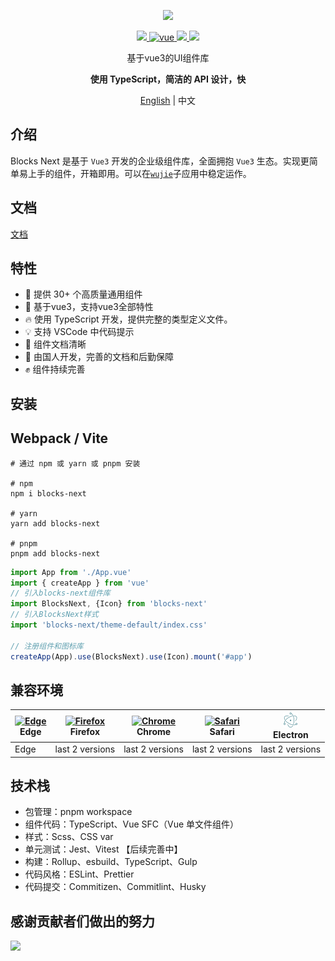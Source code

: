 <p align="center">
  <img width="200" src="https://dylan66ty.github.io/blocks-next/blocks-next-logo.svg">
</p>
<p align="center">
  <a href="https://github.com/dylan66ty/blocks-next">
    <img src="https://img.shields.io/npm/v/blocks-next.svg">
  </a>
  <a href="https://vuejs.org">
    <img src="https://img.shields.io/badge/vue-v3.2.0%2B-%23407fbc" alt="vue">
  </a>
  <a href="https://github.com/dylan66ty/blocks-next">
    <img src="https://img.shields.io/badge/node-%20%3E%3D%2016-47c219" />
  </a>
  <a href="https://npmcharts.com/compare/blocks-next?minimal=true">
    <img src="https://img.shields.io/npm/dm/blocks-next.svg" />
  </a>
</p>

<p align="center">基于vue3的UI组件库</p>
<p align="center"><b>使用 TypeScript，简洁的 API 设计，快</b></p>
<p align="center"><a href="README.md">English</a> | 中文</p>


## 介绍
Blocks Next 是基于 `Vue3` 开发的企业级组件库，全面拥抱 `Vue3` 生态。实现更简单易上手的组件，开箱即用。可以在[`wujie`](https://github.com/Tencent/wujie)子应用中稳定运作。

## 文档

<a href="https://dylan66ty.github.io/blocks-next/">文档</a>

## 特性

- 🚀 提供 30+ 个高质量通用组件
- 🚀 基于vue3，支持vue3全部特性
- 🔥 使用 TypeScript 开发，提供完整的类型定义文件。
- 💡 支持 VSCode 中代码提示
- 📖 组件文档清晰
- 💪 由国人开发，完善的文档和后勤保障
- ✊ 组件持续完善



## 安装

## Webpack / Vite

```shell
# 通过 npm 或 yarn 或 pnpm 安装

# npm
npm i blocks-next

# yarn
yarn add blocks-next

# pnpm
pnpm add blocks-next
```

```ts
import App from './App.vue'
import { createApp } from 'vue'
// 引入blocks-next组件库
import BlocksNext, {Icon} from 'blocks-next'
// 引入BlocksNext样式
import 'blocks-next/theme-default/index.css'

// 注册组件和图标库
createApp(App).use(BlocksNext).use(Icon).mount('#app')

```

## 兼容环境

| [<img src="https://raw.githubusercontent.com/alrra/browser-logos/master/src/edge/edge_48x48.png" alt="Edge" width="24px" height="24px" />](http://godban.github.io/browsers-support-badges/)<br>Edge | [<img src="https://raw.githubusercontent.com/alrra/browser-logos/master/src/firefox/firefox_48x48.png" alt="Firefox" width="24px" height="24px" />](http://godban.github.io/browsers-support-badges/)<br>Firefox | [<img src="https://raw.githubusercontent.com/alrra/browser-logos/master/src/chrome/chrome_48x48.png" alt="Chrome" width="24px" height="24px" />](http://godban.github.io/browsers-support-badges/)<br>Chrome | [<img src="https://raw.githubusercontent.com/alrra/browser-logos/master/src/safari/safari_48x48.png" alt="Safari" width="24px" height="24px" />](http://godban.github.io/browsers-support-badges/)<br>Safari | [<img src="https://raw.githubusercontent.com/alrra/browser-logos/master/src/electron/electron_48x48.png" alt="Electron" width="24px" height="24px" />](http://godban.github.io/browsers-support-badges/)<br>Electron |
| --- | --- | --- | --- | --- |
| Edge | last 2 versions | last 2 versions | last 2 versions | last 2 versions |


## 技术栈
- 包管理：pnpm workspace
- 组件代码：TypeScript、Vue SFC（Vue 单文件组件）
- 样式：Scss、CSS var
- 单元测试：Jest、Vitest 【后续完善中】
- 构建：Rollup、esbuild、TypeScript、Gulp
- 代码风格：ESLint、Prettier
- 代码提交：Commitizen、Commitlint、Husky

## 感谢贡献者们做出的努力

<a href="https://github.com/dylan66ty/blocks-next/graphs/contributors">
  <img src="https://contrib.rocks/image?repo=dylan66ty/blocks-next&t=1" />
</a>
